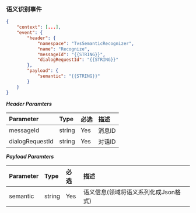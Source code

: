 ### 语义识别事件
```json
{
    "context": [...],
    "event": {
        "header": {
            "namespace": "TvsSemanticRecognizer",
            "name": "Recognize",
            "messageId": "{{STRING}}",
            "dialogRequestId": "{{STRING}}"
        },
        "payload": {
            "semantic": "{{STRING}}"
        }
    }
}    
```

***Header Paramters***

|    Parameter            |    Type        |    必选    |    描述                                |
|    :-------------------    |    :--------    |    :-----    |    :--------------------------------    |
|    messageId            |    string    |    Yes    |    消息ID                            |
|    dialogRequestId    |    string    |    Yes    |    对话ID                            |

***Payload Paramters***

|    Parameter                    |    Type        |    必选    |    描述                                                        |
|    :---------------------------    |    :--------    |    :-----    |    :-------------------------------------------------------    |
|    semantic                    |    string    |    Yes    |    语义信息(领域将语义系列化成Json格式)    |
